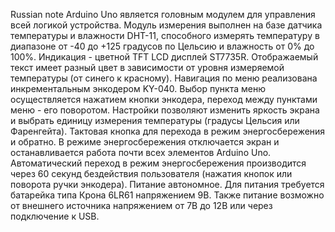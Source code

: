 Russian note
Arduino Uno является головным модулем для управления всей логикой устройства.
Модуль измерения выполнен на базе датчика температуры и влажности DHT-11, способного измерять температуру в диапазоне от -40 до +125 градусов по Цельсию и влажность от 0% до 100%.
Индикация - цветной TFT LCD дисплей ST7735R. Отображаемый текст имеет разный цвет в зависимости от уровня измеряемой температуры (от синего к красному).
Навигация по меню реализована инкрементальным энкодером KY-040. Выбор пункта меню осуществляется нажатием кнопки энкодера, переход между пунктами меню  - его поворотом. 
Настройки позволяют изменить яркость экрана и выбрать единицу измерения температуры (градусы Цельсия или Фаренгейта). 
Тактовая кнопка для перехода в режим энергосбережения и обратно. В режиме энергосбережения отключается экран и останавливается работа почти всех элементов Arduino Uno.  Автоматический переход в режим энергосбережения производится через 60 секунд бездействия пользователя (нажатия кнопок или поворота ручки энкодера).
Питание автономное. Для питания требуется батарейка типа Крона 6LR61 напряжением 9В. Также питание возможно от внешнего источника напряжением от 7В до 12В или через подключение к USB.
